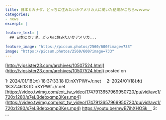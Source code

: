 ```yaml
---
title: 日本とカナダ、どっちに住みたいかアメリカ人に聞いた結果がこちらｗｗｗｗ
categories:
- news
excerpt: |
  
feature_text: |
  ## 日本とカナダ、どっちに住みたいかアメリカ...
  
feature_image: "https://picsum.photos/2560/600?image=733"
image: "https://picsum.photos/2560/600?image=733"
---
```


[http://vipsister23.com/archives/10507524.html](http://vipsister23.com/archives/10507524.html)
posted on 

<!--more-->

1: 2024/01/18(木) 18:37:33.18 ID:nXYPWf+/r.net 　2: 2024/01/18(木) 18:37:46.13 ID:nXYPWf+/r.net [https://video.twimg.com/ext_tw_video/1747913657969950720/pu/vid/avc1/720x1280/s7eLBdebxqmp3Kes.mp4](https://video.twimg.com/ext_tw_video/1747913657969950720/pu/vid/avc1/720x1280/s7eLBdebxqmp3Kes.mp4) https://youtu.be/mwB7ihXHOSk　 3: ...
